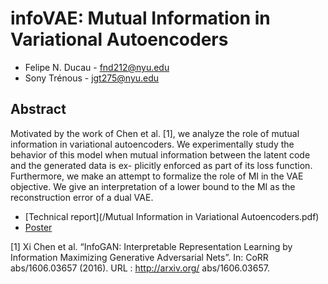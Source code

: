 # infoVAE: Mutual Information in Variational Autoencoders

* Felipe N. Ducau - fnd212@nyu.edu
* Sony Trénous - jgt275@nyu.edu

## Abstract

Motivated by the work of Chen et al. [1], we analyze the role of mutual information
in variational autoencoders. We experimentally study the behavior of this model
when mutual information between the latent code and the generated data is ex-
plicitly enforced as part of its loss function. Furthermore, we make an attempt to
formalize the role of MI in the VAE objective. We give an interpretation of a lower
bound to the MI as the reconstruction error of a dual VAE.

* [Technical report](/Mutual Information in Variational Autoencoders.pdf)
* [Poster](/Poster.pdf)

[1] Xi Chen et al. “InfoGAN: Interpretable Representation Learning by Information Maximizing
Generative Adversarial Nets”. In: CoRR abs/1606.03657 (2016). URL : http://arxiv.org/
abs/1606.03657.
